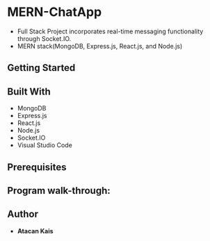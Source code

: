 # MERN-ChatApp

- Full Stack Project incorporates real-time messaging functionality through Socket.IO.<br />
- MERN stack(MongoDB, Express.js, React.js, and Node.js)

## Getting Started

## Built With

- MongoDB
- Express.js
- React.js
- Node.js
- Socket.IO
- Visual Studio Code

## Prerequisites

## Program walk-through:

## Author

- **Atacan Kais**
